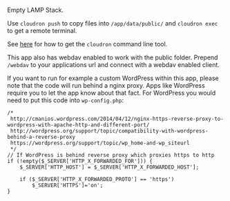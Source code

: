 Empty LAMP Stack.

Use `cloudron push` to copy files into `/app/data/public/` and `cloudron exec` to get a remote terminal.

See [here](https://cloudron.io/references/cli.html) for how to get the `cloudron` command line tool.

This app also has webdav enabled to work with the public folder. Prepend `/webdav` to your applications url and connect with a webdav enabled client.

If you want to run for example a custom WordPress within this app, please note that the code will run behind a nginx proxy.
Apps like WordPress require you to let the app know about that fact.
For WordPress you would need to put this code into `wp-config.php`:

```
/*
 http://cmanios.wordpress.com/2014/04/12/nginx-https-reverse-proxy-to-wordpress-with-apache-http-and-different-port/
 http://wordpress.org/support/topic/compatibility-with-wordpress-behind-a-reverse-proxy
 https://wordpress.org/support/topic/wp_home-and-wp_siteurl
 */
// If WordPress is behind reverse proxy which proxies https to http
if (!empty($_SERVER['HTTP_X_FORWARDED_FOR'])) {
    $_SERVER['HTTP_HOST'] = $_SERVER['HTTP_X_FORWARDED_HOST'];

    if ($_SERVER['HTTP_X_FORWARDED_PROTO'] == 'https')
        $_SERVER['HTTPS']='on';
}
```
